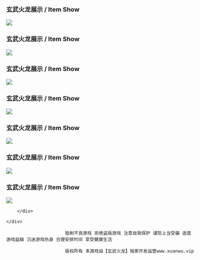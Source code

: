 

		

<section class="m5">



<!----------------------------------------------->

<div class="m5_div"><div class="zb boxstyle">

<div class="zb_3bg">		<div class="zb_3"><h3 class="PartTitle2">玄武火龙展示 <span>/ Item Show</span></h3> <div class="role-itemst"><img src="https://img-blog.csdnimg.cn/2a07dceb0cb64ad0acd6ed1bdacfd991.gif"></div> <div class="zb_3_d"></div></div></div>

<div class="zb_3bg ml10">	<div class="zb_3"><h3 class="PartTitle2">玄武火龙展示 <span>/ Item Show</span></h3> <div class="role-itemst"><img src="https://img-blog.csdnimg.cn/b0b5d6fb90cb48a2b8dc6deaf549050c.gif"></div> <div class="zb_3_d"></div></div></div>

<div class="zb_3bg ml10">	<div class="zb_3"><h3 class="PartTitle2">玄武火龙展示 <span>/ Item Show</span></h3> <div class="role-itemst"><img src="https://img-blog.csdnimg.cn/1068a6a0655c420ebcccd17cd44cd438.gif"></div> <div class="zb_3_d"></div></div></div>

</div></div>



<!----------------------------------------------->

<div class="m5_div"><div class="zb boxstyle">

<div class="zb_3bg">		<div class="zb_3"><h3 class="PartTitle2">玄武火龙展示 <span>/ Item Show</span></h3> <div class="role-itemst"><img src="https://img-blog.csdnimg.cn/3c4caf1dd908401ba57a9d865905dd8b.gif"></div> <div class="zb_3_d"></div></div></div>

<div class="zb_3bg ml10">	<div class="zb_3"><h3 class="PartTitle2">玄武火龙展示 <span>/ Item Show</span></h3> <div class="role-itemst"><img src="https://img-blog.csdnimg.cn/8ee715c34f984a8a9da9a4f39c2b84fd.gif"></div> <div class="zb_3_d"></div></div></div>

<div class="zb_3bg ml10">	<div class="zb_3"><h3 class="PartTitle2">玄武火龙展示 <span>/ Item Show</span></h3> <div class="role-itemst"><img src="https://img-blog.csdnimg.cn/b5f67b15283043c7a9cf1a6eaabd8188.gif"></div> <div class="zb_3_d"></div></div></div>

</div></div>



<!----------------------------------------------->

<div class="m5_div"><div class="zb boxstyle"><div class="zb_1bg"><div class="zb_1"><h3 class="PartTitle2">玄武火龙展示 <span>/ Item Show</span></h3><div class="role-itemst"><img src="https://img-blog.csdnimg.cn/05bc1764703b4fd88cd16ad0ec7eb143.gif"></div><div class="zb_1_d"></div></div></div></div></div>





</section>	

	  

		</div>

	</div>







<div class="bottom" id="gzzs">





						  抵制不良游戏 拒绝盗版游戏 注意自我保护 谨防上当受骗 适度游戏益脑 沉迷游戏伤身 合理安排时间 享受健康生活
	
						  版权所有 本游戏由【玄武火龙】独家开发运营www.xuanwu.vip

					


<div id="Floatingbar" class="change" style="margin-right: 0px;">

	
